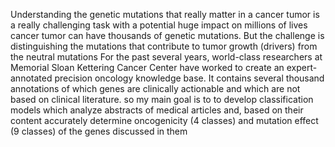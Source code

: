 Understanding the genetic mutations that really matter in a cancer tumor is a really challenging task with a potential huge impact on millions of lives  cancer tumor can have thousands of genetic mutations. But the challenge is distinguishing the mutations that contribute to tumor growth (drivers) from the neutral mutations 
For the past several years, world-class researchers at Memorial Sloan Kettering Cancer Center have worked to create an expert-annotated precision oncology knowledge base. It contains several thousand annotations of which genes are clinically actionable and which are not based on clinical literature.
so my main goal is to  to develop classification models which analyze abstracts of medical articles and, based on their content accurately determine oncogenicity (4 classes) and mutation effect (9 classes) of the genes discussed in them
